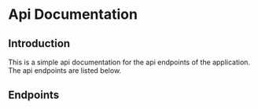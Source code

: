 # Api Documentation
## Introduction
This is a simple api documentation for the api endpoints of the application. The api endpoints are listed below.
## Endpoints
